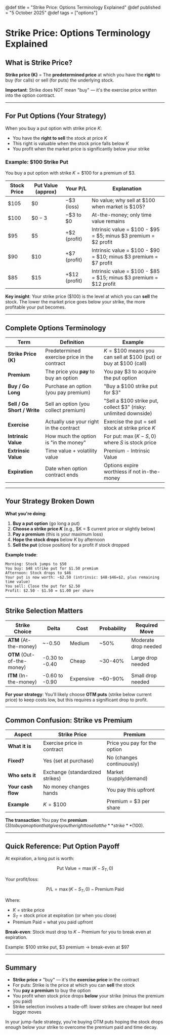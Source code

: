 @def title = "Strike Price: Options Terminology Explained"
@def published = "5 October 2025"
@def tags = ["options"]

# Strike Price: Options Terminology Explained

## What is Strike Price?

**Strike price (K)** = The **predetermined price** at which you have the **right** to buy (for calls) or sell (for puts) the underlying stock.

**Important**: Strike does NOT mean "buy" — it's the exercise price written into the option contract.

---

## For Put Options (Your Strategy)

When you buy a put option with strike price $K$:
- You have the **right to sell** the stock at price $K$
- This right is valuable when the stock price falls below $K$
- You profit when the market price is significantly below your strike

### Example: $100 Strike Put

You buy a put option with strike $K = \$100$ for a premium of $\$3$.

| Stock Price | Put Value (approx) | Your P/L | Explanation |
|-------------|-------------------|----------|-------------|
| $\$105$ | $\$0$ | $-\$3$ (loss) | No value; why sell at $100 when market is $105? |
| $\$100$ | $\$0-3$ | $-\$3$ to $\$0$ | At-the-money; only time value remains |
| $\$95$ | $\$5$ | $+\$2$ (profit) | Intrinsic value = $100 - $95 = $5; minus $3 premium = $2 profit |
| $\$90$ | $\$10$ | $+\$7$ (profit) | Intrinsic value = $100 - $90 = $10; minus $3 premium = $7 profit |
| $\$85$ | $\$15$ | $+\$12$ (profit) | Intrinsic value = $100 - $85 = $15; minus $3 premium = $12 profit |

**Key insight**: Your strike price ($100) is the level at which you can **sell** the stock. The lower the market price goes below your strike, the more profitable your put becomes.

---

## Complete Options Terminology

| Term | Definition | Example |
|------|------------|---------|
| **Strike Price (K)** | Predetermined exercise price in the contract | $K = \$100$ means you can sell at $100 (put) or buy at $100 (call) |
| **Premium** | The price you **pay** to buy an option | You pay $\$3$ to acquire the put option |
| **Buy / Go Long** | Purchase an option (you pay premium) | "Buy a $100 strike put for $3" |
| **Sell / Go Short / Write** | Sell an option (you collect premium) | "Sell a $100 strike put, collect $3" (risky: unlimited downside) |
| **Exercise** | Actually use your right in the contract | Exercise the put = sell stock at strike price $K$ |
| **Intrinsic Value** | How much the option is "in the money" | For put: $\max(K - S, 0)$ where $S$ is stock price |
| **Extrinsic Value** | Time value + volatility value | Premium - Intrinsic Value |
| **Expiration** | Date when option contract ends | Options expire worthless if not in-the-money |

---

## Your Strategy Broken Down

**What you're doing**:
1. **Buy a put option** (go long a put)
2. **Choose a strike price $K$** (e.g., $K = $ current price or slightly below)
3. **Pay a premium** (this is your maximum loss)
4. **Hope the stock drops** below $K$ by afternoon
5. **Sell the put** (close position) for a profit if stock dropped

**Example trade**:
```
Morning: Stock jumps to $50
You buy: $48 strike put for $1.50 premium
Afternoon: Stock drops to $46
Your put is now worth: ~$2.50 (intrinsic: $48-$46=$2, plus remaining time value)
You sell: Close the put for $2.50
Profit: $2.50 - $1.50 = $1.00 per share
```

---

## Strike Selection Matters

| Strike Choice | Delta | Cost | Probability | Required Move |
|--------------|-------|------|-------------|---------------|
| **ATM** (At-the-money) | ~-0.50 | Medium | ~50% | Moderate drop needed |
| **OTM** (Out-of-the-money) | -0.30 to -0.40 | Cheap | ~30-40% | Large drop needed |
| **ITM** (In-the-money) | -0.60 to -0.90 | Expensive | ~60-90% | Small drop needed |

**For your strategy**: You'll likely choose **OTM puts** (strike below current price) to keep costs low, but this requires a significant drop to profit.

---

## Common Confusion: Strike vs Premium

| Aspect | Strike Price | Premium |
|--------|-------------|----------|
| **What it is** | Exercise price in contract | Price you pay for the option |
| **Fixed?** | Yes (set at purchase) | No (changes continuously) |
| **Who sets it** | Exchange (standardized strikes) | Market (supply/demand) |
| **Your cash flow** | No money changes hands | You pay this upfront |
| **Example** | $K = \$100$ | Premium = $\$3$ per share |

**The transaction**: You pay the **premium** ($3) to buy an option that gives you the right to sell at the **strike** ($100).

---

## Quick Reference: Put Option Payoff

At expiration, a long put is worth:

$$\text{Put Value} = \max(K - S_T, 0)$$

Your profit/loss:

$$\text{P/L} = \max(K - S_T, 0) - \text{Premium Paid}$$

Where:
- $K$ = strike price
- $S_T$ = stock price at expiration (or when you close)
- Premium Paid = what you paid upfront

**Break-even**: Stock must drop to $K - \text{Premium}$ for you to break even at expiration.

Example: $100 strike put, $3 premium → break-even at $\$97$

---

## Summary

- **Strike price** ≠ "buy" — it's the **exercise price** in the contract
- For puts: Strike is the price at which you can **sell** the stock
- You **pay a premium** to buy the option
- You profit when stock price drops **below** your strike (minus the premium you paid)
- Strike selection involves a trade-off: lower strikes are cheaper but need bigger moves

In your jump-fade strategy, you're buying OTM puts hoping the stock drops enough below your strike to overcome the premium paid and time decay.